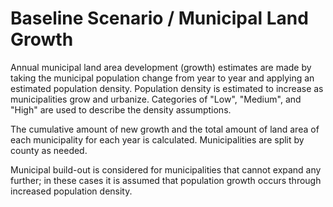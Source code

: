 # Baseline Scenario / Municipal Land Growth
 
Annual municipal land area development (growth) estimates are made by
taking the municipal population change from year to year and applying an estimated population density.
Population density is estimated to increase as municipalities grow and urbanize.
Categories of "Low", "Medium", and "High" are used to describe the density assumptions.

The cumulative amount of new growth and the total amount of land area of each municipality for each year is calculated.
Municipalities are split by county as needed.

Municipal build-out is considered for municipalities that cannot
expand any further; in these cases it is assumed that population growth occurs through increased population density.

